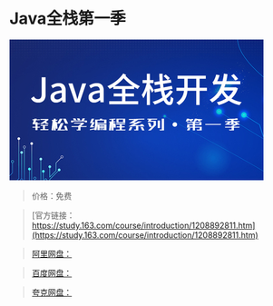 # Java全栈第一季

![img](../../../assets/study163/free/f04df6493b41408e8e83f57536362d96.jpg)

> 价格：免费

> [官方链接：https://study.163.com/course/introduction/1208892811.htm](https://study.163.com/course/introduction/1208892811.htm)

> [阿里网盘：]()

> [百度网盘：]()

> [夸克网盘：]()

